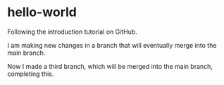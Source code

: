 # hello-world
Following the introduction tutorial on GitHub.

I am making new changes in a branch that will eventually merge into the main branch.

Now I made a third branch, which will be merged into the main branch, completing this.
